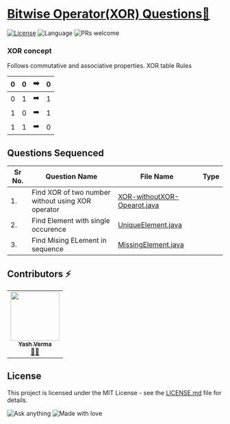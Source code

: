# [Bitwise Operator(XOR) Questions🚀](https://leetcode.com/problemset/algorithms/)

[![License](https://img.shields.io/badge/license-Apache_2.0-blue.svg)](LICENSE.md) ![Language](https://img.shields.io/badge/language-Java%20%2F%20Data_Structures%2F-blue.svg) ![PRs welcome](https://img.shields.io/badge/PRs%20-welcome-brightgreen.svg) 

### XOR concept
Follows commutative and associative properties.
XOR table Rules

|0|0|:arrow_right:|0|
|--|--|--|--|
|0|1|:arrow_right:|1|
|1|0|:arrow_right:|1|
|1|1|:arrow_right:|0|
 

## Questions Sequenced
 
| Sr No. | Question Name | File Name | Type  |
|-----------|-----------|---------|---------------|
| 1.| Find XOR of two number without using XOR operator  | [XOR-withoutXOR-Opearot.java](https://github.com/vyash5075/Java-Programming/blob/Bitwise-operator/XOR-withoutXOR-Opearot.java) |   |
| 2.| Find Element with single occurence  | [UniqueElement.java](https://github.com/vyash5075/Java-Programming/blob/Bitwise-operator/UniqueElement.java) |   |
| 3.| Find Mising ELement in sequence   | [MissingElement.java](https://github.com/vyash5075/Java-Programming/blob/Bitwise-operator/MissingElement.java) |   |



                        
 ## Contributors ⚡
<table>
  <tr>
    <td align="center"><a href="https://github.com/vyash5075"><img src="https://avatars.githubusercontent.com/u/44260505?v=4" width="114px;" alt=""/><br /><sub><b>Yash Verma</b></sub></a><br /><a href="https://github.com/vyash5075" title="Github"> 👨‍💻 </a></td>
  </tr>
</table>

 
## License
This project is licensed under the MIT License - see the [LICENSE.md](LICENSE.md) file for details.                    
                     
                       
 

















![Ask anything](https://img.shields.io/badge/Ask%20me-anything-1abc9c.svg)   ![Made with love](http://ForTheBadge.com/images/badges/built-with-love.svg) 
